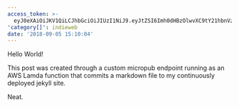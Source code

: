 ```yaml
---
access_token: >-
  eyJ0eXAiOiJKV1QiLCJhbGciOiJIUzI1NiJ9.eyJtZSI6Imh0dHBzOlwvXC9tY21hbnVzLmlvXC8iLCJpc3N1ZWRfYnkiOiJodHRwczpcL1wvdG9rZW5zLmluZGllYXV0aC5jb21cL3Rva2VuIiwiY2xpZW50X2lkIjoiaHR0cHM6XC9cL3F1aWxsLnAzay5pb1wvIiwiaXNzdWVkX2F0IjoxNTM2MTU1MDUyLCJzY29wZSI6ImNyZWF0ZSB1cGRhdGUgbWVkaWEiLCJub25jZSI6MjQ5NTc2NTA3fQ.RHK6ejFlya9VjJ_ddlBWaBm0X6MwoI8Ab8clCXFE4Q4
'category[]': indieweb
date: '2018-09-05 15:10:04'
---
```

Hello World!

This post was created through a custom micropub endpoint running as an AWS Lamda function that commits a markdown file to my continuously deployed jekyll site. 

Neat.
